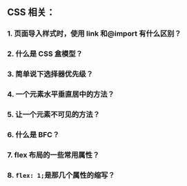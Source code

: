 ## CSS 相关：

### 1. 页面导入样式时，使用 link 和@import 有什么区别？

### 2. 什么是 CSS 盒模型？

### 3. 简单说下选择器优先级？

### 4. 一个元素水平垂直居中的方法？

### 5. 让一个元素不可见的方法？

### 6. 什么是 BFC？

### 7. flex 布局的一些常用属性？

### 8. `flex: 1;`是那几个属性的缩写？
